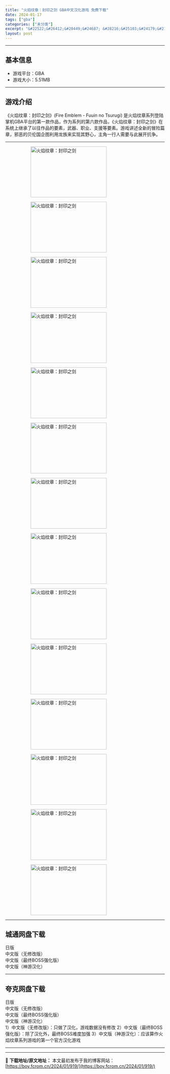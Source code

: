 ```yaml
---
title: "火焰纹章：封印之剑 GBA中文汉化游戏 免费下载"
date: 2024-01-17
tags: ["gba"]
categories: ["未分类"]
excerpt: "&#22522;&#26412;&#20449;&#24687; &#28216;&#25103;&#24179;&#21488;&#65306;GBA&#28216;&#25103;&#22823;&#23567;&#65306;5.51MB&#28216;&#25103;&#20171;&amp;#32&hellip;"
layout: post
---
```


 <hr><h2>&#22522;&#26412;&#20449;&#24687;</h2> <ul><li>&#28216;&#25103;&#24179;&#21488;&#65306;GBA</li><li>&#28216;&#25103;&#22823;&#23567;&#65306;5.51MB</li></ul><hr><h2>&#28216;&#25103;&#20171;&#32461;</h2> &#12298;&#28779;&#28976;&#32441;&#31456;&#65306;&#23553;&#21360;&#20043;&#21073;&#12299;(Fire Emblem - Fuuin no Tsurugi) &#26159;&#28779;&#28976;&#32441;&#31456;&#31995;&#21015;&#30331;&#38470;&#25484;&#26426;GBA&#24179;&#21488;&#30340;&#31532;&#19968;&#27454;&#20316;&#21697;&#65292;&#20316;&#20026;&#31995;&#21015;&#30340;&#31532;&#20845;&#27454;&#20316;&#21697;&#65292;&#12298;&#28779;&#28976;&#32441;&#31456;&#65306;&#23553;&#21360;&#20043;&#21073;&#12299;&#22312;&#31995;&#32479;&#19978;&#32487;&#25215;&#20102;&#20197;&#24448;&#20316;&#21697;&#30340;&#35201;&#32032;&#65292;&#27494;&#22120;&#12289;&#32844;&#19994;&#12289;&#25903;&#25588;&#31561;&#35201;&#32032;&#12290;&#28216;&#25103;&#35762;&#36848;&#20840;&#26032;&#30340;&#20882;&#38505;&#31687;&#31456;&#65292;&#37034;&#24694;&#30340;&#36125;&#20262;&#22269;&#20225;&#22270;&#21033;&#29992;&#40857;&#26063;&#26469;&#23454;&#29616;&#20854;&#37326;&#24515;&#65292;&#20027;&#35282;&#19968;&#34892;&#20154;&#38656;&#35201;&#19982;&#27492;&#23637;&#24320;&#25239;&#20105;&#12290; <hr><figure><figure><img loading="lazy" decoding="async" width="240" height="160" data-id="5412" src="https://boy.fcrom.cn/wp-content/uploads/2024/01/20240116_65a635db9b70c.png" title="&#28779;&#28976;&#32441;&#31456;&#65306;&#23553;&#21360;&#20043;&#21073;-1" alt="火焰纹章：封印之剑"></figure><figure><img loading="lazy" decoding="async" width="240" height="160" data-id="5415" src="https://boy.fcrom.cn/wp-content/uploads/2024/01/20240116_65a635dbc6aac.png" title="&#28779;&#28976;&#32441;&#31456;&#65306;&#23553;&#21360;&#20043;&#21073;-2" alt="火焰纹章：封印之剑"></figure><figure><img loading="lazy" decoding="async" width="240" height="160" data-id="5416" src="https://boy.fcrom.cn/wp-content/uploads/2024/01/20240116_65a635dc15751.png" title="&#28779;&#28976;&#32441;&#31456;&#65306;&#23553;&#21360;&#20043;&#21073;-3" alt="火焰纹章：封印之剑"></figure><figure><img loading="lazy" decoding="async" width="240" height="160" data-id="5413" src="https://boy.fcrom.cn/wp-content/uploads/2024/01/20240116_65a635dc42a4d.png" title="&#28779;&#28976;&#32441;&#31456;&#65306;&#23553;&#21360;&#20043;&#21073;-4" alt="火焰纹章：封印之剑"></figure><figure><img loading="lazy" decoding="async" width="240" height="160" data-id="5414" src="https://boy.fcrom.cn/wp-content/uploads/2024/01/20240116_65a635dc6c333.png" title="&#28779;&#28976;&#32441;&#31456;&#65306;&#23553;&#21360;&#20043;&#21073;-5" alt="火焰纹章：封印之剑"></figure><figure><img loading="lazy" decoding="async" width="240" height="160" data-id="32791" src="https://boy.fcrom.cn/wp-content/uploads/2024/01/6d6c2-%E7%81%AB%E7%84%B0%E7%BA%B9%E7%AB%A0%EF%BC%9A%E5%B0%81%E5%8D%B0%E4%B9%8B%E5%89%91%E4%B8%AD%E6%96%87%E7%89%8803_%E5%97%A8%E6%A0%BC%E5%BC%8F%E5%8E%8B%E7%BC%A9%E5%89%AF%E6%9C%AC.png" title="&#28779;&#28976;&#32441;&#31456;&#65306;&#23553;&#21360;&#20043;&#21073;-6" alt="火焰纹章：封印之剑"></figure><figure><img loading="lazy" decoding="async" width="240" height="160" data-id="32792" src="https://boy.fcrom.cn/wp-content/uploads/2024/01/8b1e1-%E7%81%AB%E7%84%B0%E7%BA%B9%E7%AB%A0%EF%BC%9A%E5%B0%81%E5%8D%B0%E4%B9%8B%E5%89%91%E4%B8%AD%E6%96%87%E7%89%8804_%E5%97%A8%E6%A0%BC%E5%BC%8F%E5%8E%8B%E7%BC%A9%E5%89%AF%E6%9C%AC.png" title="&#28779;&#28976;&#32441;&#31456;&#65306;&#23553;&#21360;&#20043;&#21073;-7" alt="火焰纹章：封印之剑"></figure><figure><img loading="lazy" decoding="async" width="240" height="160" data-id="32793" src="https://boy.fcrom.cn/wp-content/uploads/2024/01/97e6f-%E7%81%AB%E7%84%B0%E7%BA%B9%E7%AB%A0%EF%BC%9A%E5%B0%81%E5%8D%B0%E4%B9%8B%E5%89%91%E4%B8%AD%E6%96%87%E7%89%8805_%E5%97%A8%E6%A0%BC%E5%BC%8F%E5%8E%8B%E7%BC%A9%E5%89%AF%E6%9C%AC.png" title="&#28779;&#28976;&#32441;&#31456;&#65306;&#23553;&#21360;&#20043;&#21073;-8" alt="火焰纹章：封印之剑"></figure><figure><img loading="lazy" decoding="async" width="240" height="160" data-id="32794" src="https://boy.fcrom.cn/wp-content/uploads/2024/01/a92b0-%E7%81%AB%E7%84%B0%E7%BA%B9%E7%AB%A0%EF%BC%9A%E5%B0%81%E5%8D%B0%E4%B9%8B%E5%89%91%E4%B8%AD%E6%96%87%E7%89%8806_%E5%97%A8%E6%A0%BC%E5%BC%8F%E5%8E%8B%E7%BC%A9%E5%89%AF%E6%9C%AC.png" title="&#28779;&#28976;&#32441;&#31456;&#65306;&#23553;&#21360;&#20043;&#21073;" alt="火焰纹章：封印之剑"></figure><figure><img loading="lazy" decoding="async" width="240" height="160" data-id="32795" src="https://boy.fcrom.cn/wp-content/uploads/2024/01/b05cd-%E7%81%AB%E7%84%B0%E7%BA%B9%E7%AB%A0%EF%BC%9A%E5%B0%81%E5%8D%B0%E4%B9%8B%E5%89%91%E4%B8%AD%E6%96%87%E7%89%8807_%E5%97%A8%E6%A0%BC%E5%BC%8F%E5%8E%8B%E7%BC%A9%E5%89%AF%E6%9C%AC.png" title="&#28779;&#28976;&#32441;&#31456;&#65306;&#23553;&#21360;&#20043;&#21073;" alt="火焰纹章：封印之剑"></figure><figure><img loading="lazy" decoding="async" width="240" height="160" data-id="32796" src="https://boy.fcrom.cn/wp-content/uploads/2024/01/aadae-%E7%81%AB%E7%84%B0%E7%BA%B9%E7%AB%A0%EF%BC%9A%E5%B0%81%E5%8D%B0%E4%B9%8B%E5%89%91%E4%B8%AD%E6%96%87%E7%89%8809_%E5%97%A8%E6%A0%BC%E5%BC%8F%E5%8E%8B%E7%BC%A9%E5%89%AF%E6%9C%AC.png" title="&#28779;&#28976;&#32441;&#31456;&#65306;&#23553;&#21360;&#20043;&#21073;" alt="火焰纹章：封印之剑"></figure><figure><img loading="lazy" decoding="async" width="240" height="160" data-id="32797" src="https://boy.fcrom.cn/wp-content/uploads/2024/01/e067b-%E7%81%AB%E7%84%B0%E7%BA%B9%E7%AB%A0%EF%BC%9A%E5%B0%81%E5%8D%B0%E4%B9%8B%E5%89%91%E4%B8%AD%E6%96%87%E7%89%8811_%E5%97%A8%E6%A0%BC%E5%BC%8F%E5%8E%8B%E7%BC%A9%E5%89%AF%E6%9C%AC.png" title="&#28779;&#28976;&#32441;&#31456;&#65306;&#23553;&#21360;&#20043;&#21073;" alt="火焰纹章：封印之剑"></figure><figure><img loading="lazy" decoding="async" width="240" height="160" data-id="32798" src="https://boy.fcrom.cn/wp-content/uploads/2024/01/b68f1-%E7%81%AB%E7%84%B0%E7%BA%B9%E7%AB%A0%EF%BC%9A%E5%B0%81%E5%8D%B0%E4%B9%8B%E5%89%91%E4%B8%AD%E6%96%87%E7%89%8813_%E5%97%A8%E6%A0%BC%E5%BC%8F%E5%8E%8B%E7%BC%A9%E5%89%AF%E6%9C%AC.png" title="&#28779;&#28976;&#32441;&#31456;&#65306;&#23553;&#21360;&#20043;&#21073;" alt="火焰纹章：封印之剑"></figure><figure><img loading="lazy" decoding="async" width="240" height="160" data-id="32799" src="https://boy.fcrom.cn/wp-content/uploads/2024/01/8492e-%E7%81%AB%E7%84%B0%E7%BA%B9%E7%AB%A0%EF%BC%9A%E5%B0%81%E5%8D%B0%E4%B9%8B%E5%89%91%E4%B8%AD%E6%96%87%E7%89%8814_%E5%97%A8%E6%A0%BC%E5%BC%8F%E5%8E%8B%E7%BC%A9%E5%89%AF%E6%9C%AC.png" title="&#28779;&#28976;&#32441;&#31456;&#65306;&#23553;&#21360;&#20043;&#21073;" alt="火焰纹章：封印之剑"></figure></figure><div><div> <hr><h2>&#22478;&#36890;&#32593;&#30424;&#19979;&#36733;</h2> <div> <div>&#26085;&#29256;</div> <div>&#20013;&#25991;&#29256;&#65288;&#26080;&#20462;&#25913;&#29256;&#65289;</div> <div>&#20013;&#25991;&#29256;&#65288;&#26368;&#32456;BOSS&#24378;&#21270;&#29256;&#65289;</div> <div>&#20013;&#25991;&#29256;&#65288;&#31070;&#28216;&#27721;&#21270;&#65289;</div> </div> </div></div> <hr><h2>&#22840;&#20811;&#32593;&#30424;&#19979;&#36733;</h2> <div> <div>&#26085;&#29256;</div> <div>&#20013;&#25991;&#29256;&#65288;&#26080;&#20462;&#25913;&#29256;&#65289;</div> <div>&#20013;&#25991;&#29256;&#65288;&#26368;&#32456;BOSS&#24378;&#21270;&#29256;&#65289;</div> <div>&#20013;&#25991;&#29256;&#65288;&#31070;&#28216;&#27721;&#21270;&#65289;</div> </div> 1&#65289;&#20013;&#25991;&#29256;&#65288;&#26080;&#20462;&#25913;&#29256;&#65289;&#65306;&#21482;&#20570;&#20102;&#27721;&#21270;&#65292;&#28216;&#25103;&#25968;&#25454;&#27809;&#26377;&#20462;&#25913; 2&#65289;&#20013;&#25991;&#29256;&#65288;&#26368;&#32456;BOSS&#24378;&#21270;&#29256;&#65289;&#65306;&#38500;&#20102;&#27721;&#21270;&#22806;&#65292;&#26368;&#32456;BOSS&#38590;&#24230;&#21152;&#24378; 3&#65289;&#20013;&#25991;&#29256;&#65288;&#31070;&#28216;&#27721;&#21270;&#65289;&#65306;&#24212;&#35813;&#31639;&#20316;&#28779;&#28976;&#32441;&#31456;&#31995;&#21015;&#28216;&#25103;&#30340;&#31532;&#19968;&#20010;&#23448;&#26041;&#27721;&#21270;&#28216;&#25103; <hr>

---
📖 **下载地址/原文地址：** 本文最初发布于我的博客网站：[https://boy.fcrom.cn/2024/01/919/](https://boy.fcrom.cn/2024/01/919/)
